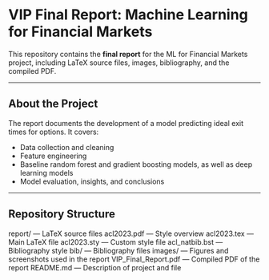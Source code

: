# VIP Final Report: Machine Learning for Financial Markets

This repository contains the **final report** for the ML for Financial Markets project, including LaTeX source files, images, bibliography, and the compiled PDF.

---

## About the Project
The report documents the development of a model predicting ideal exit times for options. It covers:

- Data collection and cleaning
- Feature engineering
- Baseline random forest and gradient boosting models, as well as deep learning models
- Model evaluation, insights, and conclusions

---

## Repository Structure
report/ — LaTeX source files
         acl2023.pdf — Style overview
         acl2023.tex — Main LaTeX file
         acl2023.sty — Custom style file
         acl_natbib.bst — Bibliography style
         bib/ — Bibliography files
         images/ — Figures and screenshots used in the report
VIP_Final_Report.pdf — Compiled PDF of the report
README.md — Description of project and file
